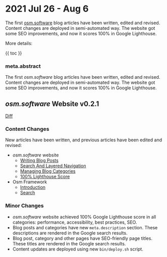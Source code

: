 # 2021 Jul 26 - Aug 6

The first [osm.software](https://osm.software/) blog articles have been written, edited and revised. Content changes are deployed in semi-automated way. The website got some SEO improvements, and now it scores 100% in Google Lighthouse. 

More details:

{{ toc }}

### meta.abstract

The first *osm.software* blog articles have been written, edited and revised. Content changes are deployed in semi-automated way. The website got some SEO improvements, and now
it scores 100% in Google Lighthouse.

## *osm.software* Website v0.2.1

[Diff](https://github.com/osmphp/osmsoftware-website/compare/v0.2.0...v0.2.1)

### Content Changes

New articles have been written, and previous articles have been edited and revised:

* *osm.software* website
    * [Writing Blog Posts](https://osm.software/blog/21/05/osmsoftware-writing-blog-posts.html)
    * [Search And Layered Navigation](https://osm.software/blog/21/06/osmsoftware-search-and-layered-navigation.html)
    * [Managing Blog Categories](https://osm.software/blog/21/07/osmsoftware-managing-blog-categories.html)
    * [100% Lighthouse Score](https://osm.software/blog/21/07/osmsoftware-100-percent-lighthouse-score.html)
* Osm Framework
    * [Introduction](https://osm.software/blog/21/05/framework-introduction.html)
    * [Search](https://osm.software/blog/21/05/framework-search.html)
    
### Minor Changes

* *osm.software* website achieved 100% Google Lighthouse score in all categories: performance, accessibility, best practices, SEO.
* Blog posts and categories have new `meta.description` section. These descriptions are rendered in the Google search results.
* Blog post, category and other pages have SEO-friendly page titles. These titles are rendered in
  the Google search results.
* Content updates are deployed using new `bin/deploy.sh` script.
